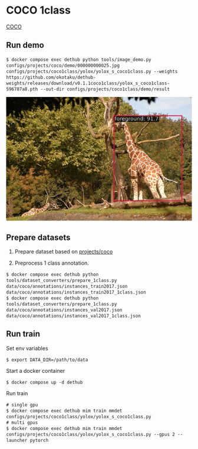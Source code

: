 # COCO 1class

[COCO](https://cocodataset.org/#home)

## Run demo

```
$ docker compose exec dethub python tools/image_demo.py configs/projects/coco/demo/000000000025.jpg configs/projects/coco1class/yolox/yolox_s_coco1class.py --weights https://github.com/okotaku/dethub-weights/releases/download/v0.1.1coco1class/yolox_s_coco1class-596787a8.pth --out-dir configs/projects/coco1class/demo/result
```

![plot](demo/000000000025_demo.jpg)

## Prepare datasets

1. Prepare dataset based on [projects/coco](../coco/README.md)

2. Preprocess 1 class annotation.

```
$ docker compose exec dethub python  tools/dataset_converters/prepare_1class.py data/coco/annotations/instances_train2017.json data/coco/annotations/instances_train2017_1class.json
$ docker compose exec dethub python tools/dataset_converters/prepare_1class.py data/coco/annotations/instances_val2017.json data/coco/annotations/instances_val2017_1class.json
```

## Run train

Set env variables

```
$ export DATA_DIR=/path/to/data
```

Start a docker container

```
$ docker compose up -d dethub
```

Run train

```
# single gpu
$ docker compose exec dethub mim train mmdet configs/projects/coco1class/yolox/yolox_s_coco1class.py
# multi gpus
$ docker compose exec dethub mim train mmdet configs/projects/coco1class/yolox/yolox_s_coco1class.py --gpus 2 --launcher pytorch
```

